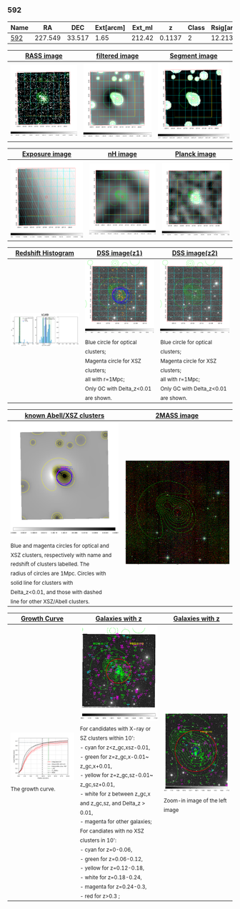 <div STYLE="page-break-after: always;"></div>

### 592

|Name          |RA          |DEC      | Ext[arcm] | Ext_ml | z    | Class| Rsig[arcmin] | CRsig[c/s] | CR500[c/s] | R500[Mpc] |L500[erg/s]|F500[erg/s/cm^2]| M500[Msun]|Tx[keV]|beta|GC(XSZ,Delta_z<0.01)| GC(OPT,Delta_z<0.01)|GC|alias|
|--------------|------------|------------|---|---|-----------|--------|------|------|----|----|----|----|----|----|----|----|----|----|---|
|[592](script/592.md)     | 227.549       | 33.517       | 1.65    | 212.42   | 0.1137 | 2   | 12.213 |0.668 |0.646 |1.197 |4.331e+44 |1.298e-11 |5.443e+14 |6.313 |0.716 |Tar, |Wen, |Tar, |k149|

|[RASS image](../image/592/592_img.pdf)|[filtered image](../image/592/592_fil.pdf)|[Segment image](../image/592/592_seg.pdf)|
|-------------------|--------------------|-------------------|
| <img src="../image/592/592_img.png" width="300">  | <img src="../image/592/592_fil.png" width="300">   | <img src="../image/592/592_seg.png" width="300">  |

|[Exposure image](../image/592/592_mex.pdf)| [nH image](../image/592/592_nh.pdf)| [Planck image](../image/592/592_p.pdf)|
|-------------------|--------------------|-------------------|
|<img src="../image/592/592_mex.png" width="300">   | <img src="../image/592/592_nh.png" width="300">    | <img src="../image/592/592_p.png" width="300"> |

|[Redshift Histogram](../image/592/592_zg.pdf) | [DSS image(z1)](../image/592/592_dss_z1.pdf)      |  [DSS image(z2)](../image/592/592_dss_z2.pdf)    |
|-------------------|--------------------|-------------------|
|<img src="../image/592/592_zg.png" width="300"> |<img src="../image/592/592_dss_z1.png" width="300"> <sub><br>Blue circle for optical clusters; <br>Magenta circle for XSZ clusters; <br>all with r=1Mpc; <br>Only GC with Delta_z<0.01 are shown. </sub>| <img src="../image/592/592_dss_z2.png" width="300"><sub><br>Blue circle for optical clusters; <br>Magenta circle for XSZ clusters; <br>all with r=1Mpc; <br>Only GC with Delta_z<0.01 are shown. </sub> |

|[known Abell/XSZ clusters](../image/592/592_m.pdf) | [2MASS image](../image/592/592_2mass.pdf)      |
|-------------------|-------------------|
|<img src=../image/592/592_m.png width="300"> <sub><br>Blue and magenta circles for optical and <br>XSZ clusters, respectively with name and <br>redshift of clusters labelled. The <br>radius of circles are 1Mpc. Circles with <br>solid line for clusters with <br>Delta_z<0.01, and those with dashed <br>line for other XSZ/Abell clusters.        </sub>|<img src="../image/592/592_2mass.png" width="300">  |

|[Growth Curve](../image/592/592_gca_all.png) |[Galaxies with z](../image/592/592_opt_ned.pdf) |[Galaxies with z](../image/592/592_opt_ned_zoom.pdf) |
|-------------------|-------------------|-------------------|
| <img src="../image/592/592_gca_all.png" width="300"> <sub><br>The growth curve.</sub>| <img src=../image/592/592_opt_ned.png width="300"> <br><sub> For candidates with X-ray or SZ clusters within 10': <br> - cyan for z<z_gc,xsz-0.01, <br> - green for z=z_gc,x-0.01~ z_gc,x+0.01, <br> - yellow for z=z_gc,sz-0.01~ z_gc,sz+0.01, <br> - white for z between z_gc,x and z_gc,sz, and Delta_z > 0.01, <br> - magenta for other galaxies; <br>For candiates with no XSZ clusters in 10': <br> - cyan for z=0-0.06, <br> - green for z=0.06-0.12, <br> - yellow for z=0.12-0.18, <br> - white for z=0.18-0.24, <br> - magenta for z=0.24-0.3, <br> - red for z>0.3 ;  </sub>|<img src=../image/592/592_opt_ned_zoom.png width="300">  <br><sub> Zoom-in image of the left image</sub>|





